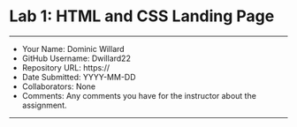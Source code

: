 # Lab 1: HTML and CSS Landing Page

---

- Your Name: Dominic Willard
- GitHub Username: Dwillard22
- Repository URL: https://
- Date Submitted: YYYY-MM-DD
- Collaborators: None
- Comments: Any comments you have for the instructor about the assignment.

---
